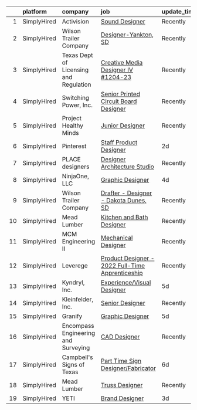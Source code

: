 

|    | platform    | company                                | job                                                                                                                                                      | update_time   | location         |
|---:|:------------|:---------------------------------------|:---------------------------------------------------------------------------------------------------------------------------------------------------------|:--------------|:-----------------|
|  1 | SimplyHired | Activision                             | [Sound Designer](https://www.simplyhired.com/job/i7qlcqa6pP-srEpgyNNEjRvZmW5tDc8R6vUqXUq0hP94Ee2Cl5AgeQ?q=3d+designer)                                   | Recently      | Austin, TX       |
|  2 | SimplyHired | Wilson Trailer Company                 | [Designer-Yankton, SD](https://www.simplyhired.com/job/TfuVfdM5xbHYE6pjwPim2wZq1SlRohes5TwjFeRduKiHW2uOx3-jcA?q=3d+designer)                             | Recently      | Yankton, SD      |
|  3 | SimplyHired | Texas Dept of Licensing and Regulation | [Creative Media Designer IV #1204-23](https://www.simplyhired.com/job/nxgbapL8Dge4sbZtW8269jak2rdWrfN3P-9YmLlT-lAE9I8QzUjcjA?q=3d+designer)              | Recently      | Austin, TX       |
|  4 | SimplyHired | Switching Power, Inc.                  | [Senior Printed Circuit Board Designer](https://www.simplyhired.com/job/EGkLTk7i5SF53cVrlY3I6dmm6nS3uV1BWXhFe21llvHv-p_TvSbCoA?q=3d+designer)            | Recently      | Ronkonkoma, NY   |
|  5 | SimplyHired | Project Healthy Minds                  | [Junior Designer](https://www.simplyhired.com/job/2Gi76T-wr8RSdfSGfu3-nkcaCvwpSY0dJsDqeq_Lv1VO4vtt5M1dLw?q=3d+designer)                                  | Recently      | New York, NY     |
|  6 | SimplyHired | Pinterest                              | [Staff Product Designer](https://www.simplyhired.com/job/alPPOF8YjBd4-d5TjNU-7PF5mtRydbAPxjg37wFtzjflL4VT9e2_Kg?q=3d+designer)                           | 2d            | Remote           |
|  7 | SimplyHired | PLACE designers                        | [Designer Architecture Studio](https://www.simplyhired.com/job/zwB3lolasqEmySys3leolBENPgBGEvTJSkENBIyG8an_t8rsxXPr5g?q=3d+designer)                     | Recently      | Round Rock, TX   |
|  8 | SimplyHired | NinjaOne, LLC                          | [Graphic Designer](https://www.simplyhired.com/job/4bZO0QXJEhizNhFMm9_Syf7ZFsh4-jf2TTqhBTQrzQ-bWuWWS-XfVQ?q=3d+designer)                                 | 4d            | Austin, TX       |
|  9 | SimplyHired | Wilson Trailer Company                 | [Drafter - Designer - Dakota Dunes, SD](https://www.simplyhired.com/job/K4WH4TQfbJ6oLfwjpSCKagRkXF_mRibCTV1NfYF3svAeEf7s6uvZBw?q=3d+designer)            | Recently      | Dakota Dunes, SD |
| 10 | SimplyHired | Mead Lumber                            | [Kitchen and Bath Designer](https://www.simplyhired.com/job/6XgAF-lNmYllbBGG-IKdCAZeqJWp0uTyyUL6EYlR69rHsRd5P9phqw?q=3d+designer)                        | Recently      | Mc Cook, NE      |
| 11 | SimplyHired | MCM Engineering II                     | [Mechanical Designer](https://www.simplyhired.com/job/M8GbPhVnvA0hqMQasMpsIF5tCJfcRZKYid-PnBugoISmQspWlR7sxQ?q=3d+designer)                              | Recently      | Cedar City, UT   |
| 12 | SimplyHired | Leverege                               | [Product Designer - 2022 Full-Time Apprenticeship](https://www.simplyhired.com/job/f2PnrkNkoKjnF_c7MsOM41LbDj7RDHIKkfuGC1pKOOPB0dNQ0HmV5w?q=3d+designer) | Recently      | Remote           |
| 13 | SimplyHired | Kyndryl, Inc.                          | [Experience/Visual Designer](https://www.simplyhired.com/job/sviTzpgN8al6or_zVovwby2lH0X5pwa20AJXJJbSLLVvXHN-olAnVg?q=3d+designer)                       | 5d            | Austin, TX       |
| 14 | SimplyHired | Kleinfelder, Inc.                      | [Senior Designer](https://www.simplyhired.com/job/20TYhAxrjOQa227sSVOYvh0c4pVPRGyjcLq63s-jmUszkq7V-Tj7TA?q=3d+designer)                                  | Recently      | Dover, DE        |
| 15 | SimplyHired | Granify                                | [Graphic Designer](https://www.simplyhired.com/job/LaD_-O_7V6SrW160bQMCaKi9SIZ4r66QONM64oHhZ4ARxGzGWgA42Q?q=3d+designer)                                 | 5d            | Austin, TX       |
| 16 | SimplyHired | Encompass Engineering and Surveying    | [CAD Designer](https://www.simplyhired.com/job/FctTRIu7wb7zqS9xFGYqybu4FuzH51t7WhRBrfNVjkDJpDCpVKGM3Q?q=3d+designer)                                     | Recently      | Cle Elum, WA     |
| 17 | SimplyHired | Campbell's Signs of Texas              | [Part Time Sign Designer/Fabricator](https://www.simplyhired.com/job/DT0OCKMVQZYvS9tEBCmw569HDF8QfaeMVEf-pW1C8xdtKQNK7MPOJg?q=3d+designer)               | 6d            | Cedar Creek, TX  |
| 18 | SimplyHired | Mead Lumber                            | [Truss Designer](https://www.simplyhired.com/job/ImSt3fSjKHeU-9aWkhBSm_4J563Qyonlye6SLpiB8_TCsZxNWMjupg?q=3d+designer)                                   | Recently      | Cheyenne, WY     |
| 19 | SimplyHired | YETI                                   | [Brand Designer](https://www.simplyhired.com/job/CiMuVz6836Lk8Fn1pgoBIRjIDQVesOiiDiloBumdqrlwNc17tPVYKg?q=3d+designer)                                   | 3d            | Austin, TX       |